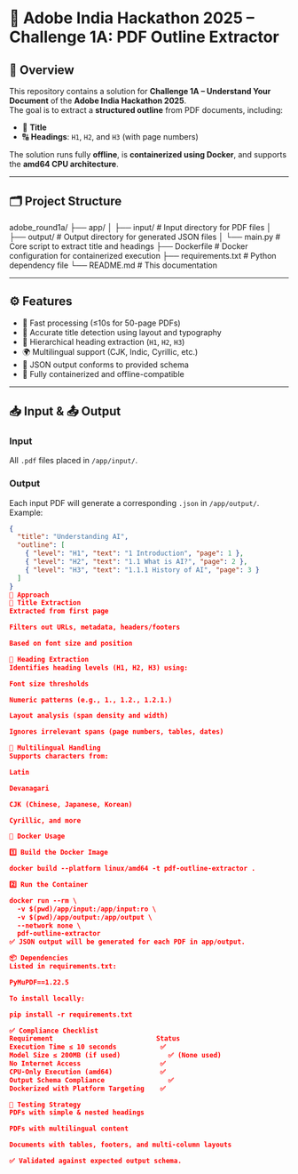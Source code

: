 # 🧠 Adobe India Hackathon 2025 – Challenge 1A: PDF Outline Extractor

## 📌 Overview

This repository contains a solution for **Challenge 1A – Understand Your Document** of the **Adobe India Hackathon 2025**.  
The goal is to extract a **structured outline** from PDF documents, including:

- 📌 **Title**
- 🔠 **Headings**: `H1`, `H2`, and `H3` (with page numbers)

The solution runs fully **offline**, is **containerized using Docker**, and supports the **amd64 CPU architecture**.

---

## 🗂️ Project Structure

adobe_round1a/
├── app/
│ ├── input/ # Input directory for PDF files
│ ├── output/ # Output directory for generated JSON files
│ └── main.py # Core script to extract title and headings
├── Dockerfile # Docker configuration for containerized execution
├── requirements.txt # Python dependency file
└── README.md # This documentation


---

## ⚙️ Features

- 🚀 Fast processing (≤10s for 50-page PDFs)
- 🧠 Accurate title detection using layout and typography
- 🔡 Hierarchical heading extraction (`H1`, `H2`, `H3`)
- 🌍 Multilingual support (CJK, Indic, Cyrillic, etc.)
- 📄 JSON output conforms to provided schema
- 🐳 Fully containerized and offline-compatible

---

## 📥 Input & 📤 Output

### Input

All `.pdf` files placed in `/app/input/`.

### Output

Each input PDF will generate a corresponding `.json` in `/app/output/`.  
Example:

```json
{
  "title": "Understanding AI",
  "outline": [
    { "level": "H1", "text": "1 Introduction", "page": 1 },
    { "level": "H2", "text": "1.1 What is AI?", "page": 2 },
    { "level": "H3", "text": "1.1.1 History of AI", "page": 3 }
  ]
}
🧠 Approach
🔹 Title Extraction
Extracted from first page

Filters out URLs, metadata, headers/footers

Based on font size and position

🔹 Heading Extraction
Identifies heading levels (H1, H2, H3) using:

Font size thresholds

Numeric patterns (e.g., 1., 1.2., 1.2.1.)

Layout analysis (span density and width)

Ignores irrelevant spans (page numbers, tables, dates)

🔹 Multilingual Handling
Supports characters from:

Latin

Devanagari

CJK (Chinese, Japanese, Korean)

Cyrillic, and more

🐳 Docker Usage

1️⃣ Build the Docker Image

docker build --platform linux/amd64 -t pdf-outline-extractor .

2️⃣ Run the Container

docker run --rm \
  -v $(pwd)/app/input:/app/input:ro \
  -v $(pwd)/app/output:/app/output \
  --network none \
  pdf-outline-extractor
✅ JSON output will be generated for each PDF in app/output.

📦 Dependencies
Listed in requirements.txt:

PyMuPDF==1.22.5

To install locally:

pip install -r requirements.txt

✅ Compliance Checklist
Requirement	                         Status
Execution Time ≤ 10 seconds	          ✅
Model Size ≤ 200MB (if used)	        ✅ (None used)
No Internet Access	                  ✅
CPU-Only Execution (amd64)	          ✅
Output Schema Compliance	            ✅
Dockerized with Platform Targeting	  ✅

🧪 Testing Strategy
PDFs with simple & nested headings

PDFs with multilingual content

Documents with tables, footers, and multi-column layouts

✅ Validated against expected output schema.


